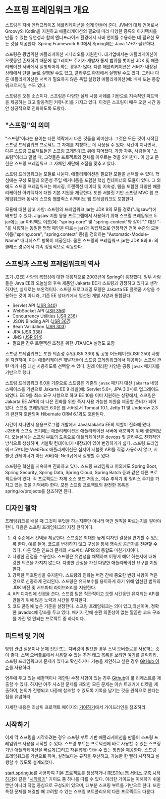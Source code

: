 # 스프링 프레임워크 개요

스프링은 자바 엔터프라이즈 애플리케이션을 쉽게 만들어 준다. JVM의 대체 언어로서 Groovy와 Kotlin을 지원하고 애플리케이션의 필요에 따라 다양한 종류의 아키텍처를 만들 수 있는 유연성과 함께 엔터프라이즈 환경에서 자바 언어를 수용하는 데 필요한 모든 것을 제공한다. Spring Framework 6.0에서 Spring에는 Java 17+가 필요하다.

스프링은 광범위한 애플리케이션 시나리오를 지원한다. 대기업에서는 애플리케이션이 오랫동안 존재하기 때문에 업그레이드 주기가 개발자 통제 범위를 벗어난 JDK 및 애플리케이션 서버에서 실행되어야 하는 경우가 많다. 다른 애플리케이션은 서버가 내장된 상태에서 단일 jar로 실행될 수도 있고, 클라우드 환경에서 실행될 수도 있다. 그러나 다른 애플리케이션은 서버가 필요하지 않은 독립 실행형 애플리케이션(예: 배치 또는 통합 워크로드)일 수도 있다.

스프링은 오픈 소스이다. 스프링은 다양한 실제 사용 사례를 기반으로 지속적인 피드백을 제공하는 크고 활동적인 커뮤니티를 가지고 있다. 이것은 스프링이 매우 오랜 시간 동안 성공적으로 진화하도록 도왔다.

## "스프링"의 의미

"스프링"이라는 용어는 다른 맥락에서 다른 것들을 의미한다. 그것은 모든 것이 시작된 스프링 프레임워크 프로젝트 그 자체를 지칭하는 데 사용될 수 있다. 시간이 지나면서, 다른 스프링 프로젝트들은 스프링 프레임워크 위에 지어졌다. 가장 자주, 사람들이 "스프링"이라고 말할 때, 그것들은 프로젝트의 전체를 아우르는 것을 의미한다. 이 참고 문헌은 스프링 프레임워크 그 자체인 재단에 초점을 맞추고 있다.

스프링 프레임워크는 모듈로 나뉜다. 애플리케이션은 필요한 모듈을 선택할 수 있다. 핵심에는 구성 모델과 의존성 주입 메커니즘을 포함한 핵심 컨테이너의 모듈이 있다. 그 외에도 스프링 프레임워크는 메시징, 트랜잭션 데이터 및 지속성, 웹을 포함한 다양한 애플리케이션 아키텍처에 대한 기본 지원을 제공한다. 또한 서블릿 기반 스프링 MVC 웹 프레임워크와 동시에 스프링 웹플럭스 리액티브 웹 프레임워크도 포함한다.

모듈에 대한 참고 사항: 스프링의 프레임워크 jar는 JDK 9의 모듈 경로("Jigsaw")에 배포할 수 있다. Jigsaw 지원 응용 프로그램에서 사용하기 위해 스프링 프레임워크 5 jar에는 jar 아티팩트 이름(예: "spring-core" 및 "spring-context"와 같이 "." 대신 "-"를 사용하는 동일한 명명 패턴을 따르는 jar)과 독립적으로 안정적인 언어 수준의 모듈 이름("spring.core", "spring.context" 등)을 정의하는 "Automatic-Module-Name" 매니페스트 항목이 제공된다. 물론 스프링의 프레임워크 jar는 JDK 8과 9+의 클래스 경로에서 계속 정상적으로 작동한다.

## 스프링과 스프링 프레임워크의 역사

초기 J2EE 사양의 복잡성에 대한 대응책으로 2003년에 Spring이 등장했다. 일부 사람들은 Java EE와 오늘날의 후속 제품인 Jakarta EE가 스프링과 경쟁하고 있다고 생각하지만, 실제로는 보완적이다. 스프링 프로그래밍 모델은 Jakarta EE 플랫폼 사양을 수용하는 것이 아니라, 기존 EE 생태계에서 엄선된 개별 사양과 통합된다.

- Servlet API ([JSR 340](https://www.jcp.org/en/jsr/detail?id=340))
- WebSocket API ([JSR 356](https://www.jcp.org/en/jsr/detail?id=356))
- Concurrency Utilities ([JSR 236](https://www.jcp.org/en/jsr/detail?id=236))
- JSON Binding API ([JSR 367](https://www.jcp.org/en/jsr/detail?id=367))
- Bean Validation ([JSR 303](https://www.jcp.org/en/jsr/detail?id=303))
- JPA ([JSR 338](https://www.jcp.org/en/jsr/detail?id=338))
- JMS ([JSR 914](https://www.jcp.org/en/jsr/detail?id=914))
- 필요한 경우 트랜잭션 조정을 위한 JTA/JCA 설정도 포함

스프링 프레임워크는 또한 의존성 주입(JSR 330) 및 공통 어노테이션(JSR 250) 사양을 지원하며, 이는 애플리케이션 개발자들이 스프링 프레임워크에서 제공하는 스프링 관련 메커니즘 대신 사용하도록 선택할 수 있다. 원래 이러한 사양은 공통 `javax` 패키지를 기반으로 했다.

스프링 프레임워크 6.0을 기준으로 스프링은 기존의 `javax` 패키지 대신 `jakarta` 네임스페이스를 기반으로 Jakarta EE 9 레벨(예: Servlet 5.0+, JPA 3.0+)로 업그레이드 되었다. EE 9를 최소 요구 사항으로 하고 EE 10을 이미 지원하는 상황에서, 스프링은 Jakarta EE API의 더 나은 진화를 위한 즉시 사용 가능한 지원을 제공할 준비가 되어 있다. 스프링 프레임워크 6.0은 웹 서버로서 Tomcat 10.1, Jetty 11 및 Underow 2.3과 완전히 호환되며 Hibernate ORM 6.1과도 호환된다.

시간이 지나면서 응용프로그램 개발에서 Java/Jakarta EE의 역할이 진화해 왔다. J2EE와 스프링 초기에는 애플리케이션은 애플리케이션 서버에 배포하기 위해 생성되었다. 오늘날에는 스프링 부트의 도움으로 애플리케이션을 devops 및 클라우드 친화적인 방식으로 생성하며, 서블릿 컨테이너가 내장되어 있어 변경하기가 쉽다. 스프링 프레임워크 5부터는 WebFlux 애플리케이션은 심지어 서블릿 API를 직접 사용하지 않고, 서블릿 컨테이너가 아닌 서버(예: Netty)에서 실행할 수 있다.

스프링은 혁신을 지속하며 진화하고 있다. 스프링 프레임워크 이외에도 Spring Boot, Spring Security, Spring Data, Spring Cloud, Spring Batch 등과 같은 다른 프로젝트들이 있다. 각 프로젝트는 자체 소스 코드 저장소, 이슈 추적기 및 릴리스 주기를 가지고 있는 것을 기억해야 한다. 모든 스프링 프로젝트의 완전한 목록은 spring.io/projects를 참조하면 된다.

## 디자인 철학

프레임워크를 배울 때 그것이 무엇을 하는지뿐만 아니라 어떤 원칙을 따르는지를 알아야 한다. 다음은 스프링 프레임워크의 지침 원칙이다.

1. 각 수준에서 선택을 제공한다. 스프링은 최대한 늦게 디자인 결정을 연기할 수 있도록 한다. 예를 들어, 코드를 변경하지 않고 구성을 통해 영속성 공급자를 전환할 수 있다. 다른 많은 인프라 문제와 서드파티 API와의 통합도 마찬가지이다.
2. 다양한 관점을 수용한다. 스프링은 유연성을 채택하며 어떻게 해야 하는지에 대해 강한 의견을 가지지 않는다. 다양한 관점을 가진 다양한 애플리케이션 요구를 지원한다.
3. 강력한 역호환성을 유지한다. 스프링의 진화는 버전 간에 중요한 변경 사항이 적은 것으로 신중하게 관리된다. 스프링은 유지보수를 용이하게 하기 위해 엄선된 범위의 JDK 버전 및 서드파티 라이브러리를 지원한다.
4. API 디자인에 신경을 쓴다. 스프링 팀은 직관적이고 오랜 시간동안 유지되는 API를 만들기 위해 많은 노력과 시간을 투자한다.
5. 코드 품질에 높은 기준을 설정한다. 스프링 프레임워크는 의미 있고,최신이며, 정확한 javadoc에 강조를 두고 있다. 패키지 간에 순환 의존성이 없는 깔끔한 코드 구조를 가진 몇 안되는 프로젝트 중 하나이다.

## 피드백 및 기여

방법 관련 질문이나 문제 진단 또는 디버깅이 필요한 경우 스택 오버플로를 사용하는 것이 좋다. 스택 오버플로에서 사용할 수 있는 추천 태그 목록을 보려면 [여기](https://stackoverflow.com/questions/tagged/spring+or+spring-mvc+or+spring-aop+or+spring-jdbc+or+spring-r2dbc+or+spring-transactions+or+spring-annotations+or+spring-jms+or+spring-el+or+spring-test+or+spring+or+spring-orm+or+spring-jmx+or+spring-cache+or+spring-webflux+or+spring-rsocket?tab=Newest)를 클릭하라. 스프링 프레임워크에 문제가 있다고 확신하거나 기능을 제안하고 싶은 경우 [GitHub 이슈](https://github.com/spring-projects/spring-framework/issues)를 사용하라.

염두에 두고 있는 해결책이나 제안된 수정 사항이 있는 경우 [Github](https://github.com/spring-projects/spring-framework)에 풀 리퀘스트를 제출할 수 있다. 하지만 아주 사소한 문제를 제외한 모든 문제는 이슈 트래커에 티켓을 제출하여, 논의가 진행되고 나중에 참조할 수 있도록 기록을 남기는 것을 원칙으로 한다는 점을 유념하라.

자세한 내용은 최상위 프로젝트 페이지의 [기여하기](https://github.com/spring-projects/spring-framework/blob/main/CONTRIBUTING.md)에서 가이드라인을 참조하라.

## 시작하기

이제 막 스프링을 시작하려는 경우 스프링 부트 기반 애플리케이션을 만들어 스프링 프레임워크 사용을 시작할 수 있다. 스프링 부트는 프로덕션에 바로 사용할 수 있는 스프링 기반 애플리케이션을 빠르게(그리고 자유롭게) 만들 수 있는 방법을 제공한다. 스프링 프레임워크를 기반으로 하며, 설정보다는 규칙을 우선하고, 가능한 한 빨리 시작하고 실행할 수 있도록 설계되었다.

[start.spring.io](https://start.spring.io/)를 사용하여 기본 프로젝트를 생성하거나 [RESTful 웹 서비스 구축 시작하기](https://spring.io/guides/gs/rest-service)와 같은 "[시작하기](https://spring.io/guides)" 가이드 중 하나를 따를 수 있다. 이러한 가이드는 이해하기 쉬울 뿐만 아니라 작업 중심으로 구성되어 있으며, 대부분 스프링 부트를 기반으로 한다. 또한 특정 문제를 해결할 때 고려할 수 있는 스프링 포트폴리오의 다른 프로젝트도 다룬다.
